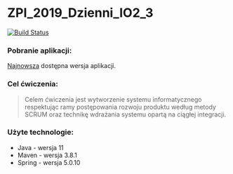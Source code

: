 # ZPI_2019_Dzienni_IO2_3

[![Build Status](https://travis-ci.org/IIS-ZPI/ZPI_2019_Dzienni_IO2_3.svg?branch=develop)](https://travis-ci.org/IIS-ZPI/ZPI_2019_Dzienni_IO2_3)

### Pobranie aplikacji:
[Najnowsza](https://github.com/IIS-ZPI/ZPI_2019_Dzienni_IO2_3/releases/tag/v2.0.0) dostępna wersja aplikacji.

### Cel ćwiczenia:
>Celem ćwiczenia jest wytworzenie systemu informatycznego respektując ramy postępowania rozwoju produktu według metody SCRUM oraz technikę wdrażania systemu opartą na ciągłej integracji. 

### Użyte technologie:
* Java    - wersja 11
* Maven   - wersja 3.8.1
* Spring  - wersja 5.0.10
